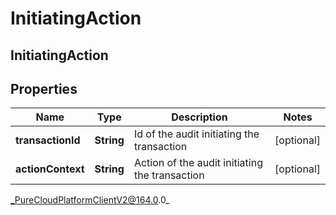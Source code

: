 # InitiatingAction

## InitiatingAction

## Properties

|Name | Type | Description | Notes|
|------------ | ------------- | ------------- | -------------|
| **transactionId** | **String** | Id of the audit initiating the transaction | [optional] |
| **actionContext** | **String** | Action of the audit initiating the transaction | [optional] |



_PureCloudPlatformClientV2@164.0.0_
